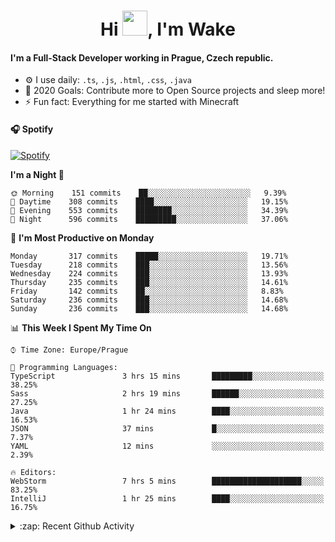 <h1 align="center">Hi <img src="https://raw.githubusercontent.com/MrWakeCZ/MrWakeCZ/master/Hi.gif" width="40px" />, I'm Wake</h1>

#### I'm a Full-Stack Developer working in Prague, Czech republic.
- ⚙️ I use daily: `.ts`, `.js`, `.html`, `.css`, `.java`
- 🥅 2020 Goals: Contribute more to Open Source projects and sleep more!
- ⚡ Fun fact: Everything for me started with Minecraft

#### 🎧 Spotify
[![Spotify](https://novatorem-delta-eight.vercel.app/api/spotify)](https://open.spotify.com/user/wakeecz)

<!--START_SECTION:waka-->
**I'm a Night 🦉** 

```text
🌞 Morning    151 commits    ██░░░░░░░░░░░░░░░░░░░░░░░   9.39% 
🌆 Daytime    308 commits    ████░░░░░░░░░░░░░░░░░░░░░   19.15% 
🌃 Evening    553 commits    ████████░░░░░░░░░░░░░░░░░   34.39% 
🌙 Night      596 commits    █████████░░░░░░░░░░░░░░░░   37.06%

```
📅 **I'm Most Productive on Monday** 

```text
Monday       317 commits    █████░░░░░░░░░░░░░░░░░░░░   19.71% 
Tuesday      218 commits    ███░░░░░░░░░░░░░░░░░░░░░░   13.56% 
Wednesday    224 commits    ███░░░░░░░░░░░░░░░░░░░░░░   13.93% 
Thursday     235 commits    ███░░░░░░░░░░░░░░░░░░░░░░   14.61% 
Friday       142 commits    ██░░░░░░░░░░░░░░░░░░░░░░░   8.83% 
Saturday     236 commits    ███░░░░░░░░░░░░░░░░░░░░░░   14.68% 
Sunday       236 commits    ███░░░░░░░░░░░░░░░░░░░░░░   14.68%

```


📊 **This Week I Spent My Time On** 

```text
⌚︎ Time Zone: Europe/Prague

💬 Programming Languages: 
TypeScript               3 hrs 15 mins       █████████░░░░░░░░░░░░░░░░   38.25% 
Sass                     2 hrs 19 mins       ██████░░░░░░░░░░░░░░░░░░░   27.25% 
Java                     1 hr 24 mins        ████░░░░░░░░░░░░░░░░░░░░░   16.53% 
JSON                     37 mins             █░░░░░░░░░░░░░░░░░░░░░░░░   7.37% 
YAML                     12 mins             ░░░░░░░░░░░░░░░░░░░░░░░░░   2.39%

🔥 Editors: 
WebStorm                 7 hrs 5 mins        ████████████████████░░░░░   83.25% 
IntelliJ                 1 hr 25 mins        ████░░░░░░░░░░░░░░░░░░░░░   16.75%

```


<!--END_SECTION:waka-->

<details>
  <summary>:zap: Recent Github Activity</summary>

<!--START_SECTION:activity-->
1. 🗣 Commented on [#12](https://github.com/craftmania-cz/craftmanager/issues/12) in [craftmania-cz/craftmanager](https://github.com/craftmania-cz/craftmanager)
2. 🎉 Merged PR [#10](https://github.com/craftmania-cz/craftmanager/pull/10) in [craftmania-cz/craftmanager](https://github.com/craftmania-cz/craftmanager)
3. 🎉 Merged PR [#11](https://github.com/craftmania-cz/craftmanager/pull/11) in [craftmania-cz/craftmanager](https://github.com/craftmania-cz/craftmanager)
4. ❗️ Closed issue [#25](https://github.com/waked-cz/corgi/issues/25) in [waked-cz/corgi](https://github.com/waked-cz/corgi)
5. ❗️ Closed issue [#50](https://github.com/waked-cz/corgi/issues/50) in [waked-cz/corgi](https://github.com/waked-cz/corgi)
<!--END_SECTION:activity-->

</details>
